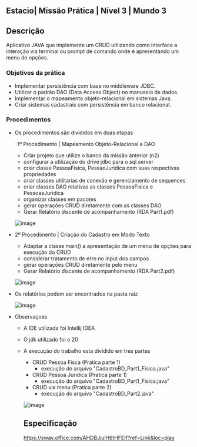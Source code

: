 ## Estacio| Missão Prática | Nível 3 | Mundo 3

## Descrição

 Aplicativo JAVA que implemente um CRUD utilizando como interface a interação via terminal ou prompt de comando onde é apresentando um menu de opções.
     

### Objetivos da prática

  - Implementar persistência com base no middleware JDBC.
  - Utilizar o padrão DAO (Data Access Object) no manuseio de dados.
  - Implementar o mapeamento objeto-relacional em sistemas Java.
  - Criar sistemas cadastrais com persistência em banco relacional.
   
### Procedimentos

- Os procedimentos são divididos em duas etapas

  -1º Procedimento | Mapeamento Objeto-Relacional e DAO
     -   Criar projeto que utilize o banco da missão anterior (n2)
     -   configurar a utilização do drive jdbc para o sql server
     -   criar classe PessoaFisica, PessaoJuridica com suas respectivas propriedades
     -   criar classes utilitarias de conexão e gerenciamento de sequences 
     -   criar classes DAO relativas as classes PessoaFisica e PessoasJuridica 
     -   organizar classes em pacotes
     -   gerar operações CRUD diretamente com as classes DAO   
     -   Gerar Relatório discente de acompanhamento (RDA Part1.pdf) 
      
   ![image](https://github.com/msbzz/estacio.m3.n3/assets/44148209/2348498f-de9a-4711-ace3-d9e4198d4bf5)

 -  2º Procedimento | Criação do Cadastro em Modo Texto

     -   Adaptar a classe main() a apresentação de um menu de opções para execução do CRUD
     -   considerar tratamento de erro no input dos campos
     -   gerar operações CRUD diretamente pelo menu    
     -   Gerar Relatório discente de acompanhamento (RDA Part2.pdf)
    
   
     ![image](https://github.com/msbzz/estacio.m3.n3/assets/44148209/5a497556-008a-4a1c-abab-00b512c24860)


    


 - Os relatórios podem ser encontrados na pasta raiz

     ![image](https://github.com/msbzz/estacio.m3.n3/assets/44148209/7de67716-e9a6-4c10-80e3-5b8c5c60df26)

- Observaçoes
   - A IDE utilizada foi Intellij IDEA
   - O jdk utilizado foi o 20
   - A execução do trabalho esta dividido em tres partes
      - CRUD Pessoa Fisca (Pratica parte 1)
        - execução do arquivo "CadastroBD_Part1_Fisica.java"
      - CRUD Pessoa Juridica (Pratica parte 1)
        - execução do arquivo "CadastroBD_Part1_Fisica.java"
      - CRUD via menu (Pratica parte 2)
        - execução do arquivo "CadastroBD_Part2.java"
 
      ![image](https://github.com/msbzz/estacio.m3.n3/assets/44148209/6e2a71cb-5bd4-4485-b01e-b214d078ab4c)
 
       
     
     ## Especificação
      https://sway.office.com/AHDBJjulH6tHFEIf?ref=Link&loc=play
    
   

